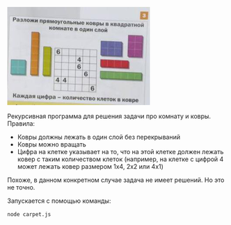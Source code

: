 ﻿![Reboos](./problem.jpg?raw=true "Reboos")

Рекурсивная программа для решения задачи про комнату и ковры. Правила:

- Ковры должны лежать в один слой без перекрываний
- Ковры можно вращать
- Цифра на клетке указывает на то, что на этой клетке должен лежать ковер с таким количеством клеток (например, на клетке с цифрой 4 может лежать ковер размером 1x4, 2x2 или 4x1)

Похоже, в данном конкретном случае задача не имеет решений. Но это не точно.

Запускается с помощью команды:

```
node carpet.js
```
